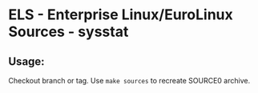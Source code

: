 # ELS - Enterprise Linux/EuroLinux Sources - sysstat
 
## Usage:
  Checkout branch or tag. Use `make sources` to recreate  SOURCE0 archive.
